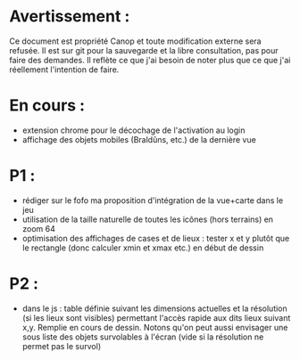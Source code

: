 Avertissement :
===============

Ce document est propriété Canop et toute modification externe sera refusée. Il est sur git pour la sauvegarde et la libre consultation, pas pour faire des demandes. Il reflète ce que j'ai besoin de noter plus que ce que j'ai réellement l'intention de faire.

En cours :
==========

* extension chrome pour le décochage de l'activation au login
* affichage des objets mobiles (Braldûns, etc.) de la dernière vue

P1 :
====

* rédiger sur le fofo ma proposition d'intégration de la vue+carte dans le jeu
* utilisation de la taille naturelle de toutes les icônes (hors terrains) en zoom 64
* optimisation des affichages de cases et de lieux : tester x et y plutôt que le rectangle (donc calculer xmin et xmax etc.) en début de dessin

P2 :
====

* dans le js : table définie suivant les dimensions actuelles et la résolution (si les lieux sont visibles) permettant l'accès rapide aux dits lieux suivant x,y. Remplie en cours de dessin. Notons qu'on peut aussi envisager une sous liste des objets survolables à l'écran (vide si la résolution ne permet pas le survol)
